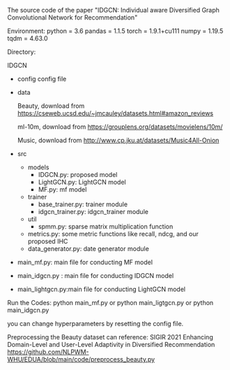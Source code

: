 The source code of the paper "IDGCN: Individual aware Diversified Graph
Convolutional Network for Recommendation"

Environment:
  python = 3.6
  pandas = 1.1.5
  torch = 1.9.1+cu111
  numpy = 1.19.5
  tqdm = 4.63.0


Directory:

IDGCN
- config
  config file

- data

  Beauty, download from https://cseweb.ucsd.edu/~jmcauley/datasets.html#amazon_reviews

  ml-10m, download from https://grouplens.org/datasets/movielens/10m/

  Music, download from http://www.cp.jku.at/datasets/Music4All-Onion
- src
  - models
    - IDGCN.py: proposed model
    - LightGCN.py: LightGCN model
    - MF.py: mf model
  - trainer
    - base_trainer.py: trainer module
    - idgcn_trainer.py: idgcn_trainer module
  - util
    - spmm.py: sparse matrix multiplication function
  - metrics.py: some metric functions like recall, ndcg, and our proposed IHC 
  - data_generator.py: date generator module

- main_mf.py: main file for conducting MF model
- main_idgcn.py : main file for conducting IDGCN model
- main_lightgcn.py:main file for conducting LightGCN model


Run the Codes:
python main_mf.py  or python main_ligtgcn.py or python main_idgcn.py

you can change hyperparameters by resetting the config file.



Preprocessing the Beauty dataset can reference:
SIGIR 2021 Enhancing Domain-Level and User-Level Adaptivity in Diversified Recommendation
https://github.com/NLPWM-WHU/EDUA/blob/main/code/preprocess_beauty.py



